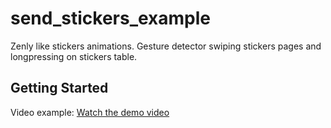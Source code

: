 # send_stickers_example

Zenly like stickers animations. Gesture detector swiping stickers pages and longpressing on stickers table.

## Getting Started

Video example:
[Watch the demo video](./video_example.mp4)

